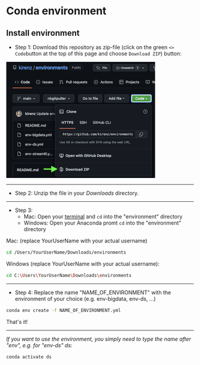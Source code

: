 # Conda environment


## Install environment


- Step 1: Download this repository as zip-file (click on the green `<> Code`button at the top of this page and choose `Download ZIP`) button:

![](download.png)

---

- Step 2: Unzip the file in your *Downloads* directory.

---

- Step 3:
  - Mac: Open your [terminal](https://support.apple.com/guide/terminal/open-or-quit-terminal-apd5265185d-f365-44cb-8b09-71a064a42125/mac#:~:text=Terminal%20for%20me-,Open%20Terminal,%2C%20then%20double%2Dclick%20Terminal.) and `cd` into the "environment" directory
  - Windows: Open your Anaconda promt `cd` into the "environment" directory

Mac: (replace YourUserName with your actual username)

```bash
cd /Users/YourUserName/Downloads/environments
```

Windows (replace YourUserName with your actual username):

```bash
cd C:\Users\YourUserName\Downloads\environments
```

---

- Step 4: Replace the name "NAME_OF_ENVIRONMENT" with the environment of your choice (e.g. env-bigdata, env-ds, ...) 

```bash
conda env create -f NAME_OF_ENVIRONMENT.yml
```

That's it!

---

*If you want to use the environment, you simply need to type the name after "env", e.g. for "env-ds" ds:*

```bash
conda activate ds
```
